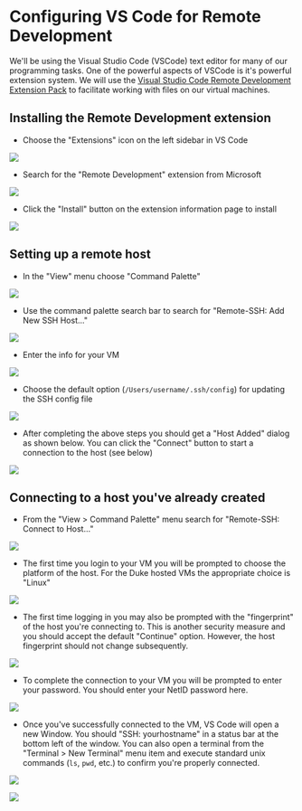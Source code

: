 # Configuring VS Code for Remote Development

We'll be using the Visual Studio Code (VSCode) text editor for many of our programming tasks.  One of the powerful aspects of VSCode is it's powerful extension system. We will use the [Visual Studio Code Remote Development Extension Pack](https://marketplace.visualstudio.com/items?itemName=ms-vscode-remote.vscode-remote-extensionpack) to facilitate working with files on our virtual machines.

## Installing the Remote Development extension

* Choose the "Extensions" icon on the left sidebar in VS Code 

![](./figures/vscode-starting-screen.png)

* Search for the "Remote Development" extension from Microsoft

![](./figures/search-remote-development-extension.png)

* Click the "Install" button on the extension information page to install

![](./figures/install-remote-development-extension.png)

## Setting up a remote host

* In the "View" menu choose "Command Palette" 

![](./figures/choose-command-palette.png)

* Use the command palette search bar to search for "Remote-SSH: Add New SSH Host..."

![](./figures/add-new-ssh-host.png)

* Enter the info for your VM

![](./figures/ssh-info-for-vm.png)

* Choose the default option (`/Users/username/.ssh/config`) for updating the SSH config file

![](./figures/ssh-config-file.png)

* After completing the above steps you should get a "Host Added" dialog as shown below. You can click the "Connect" button to start a connection to the host (see below)

![](./figures/host-added-dialog.png)


## Connecting to a host you've already created

* From the "View > Command Palette" menu search for "Remote-SSH: Connect to Host..."

![](./figures/connect-to-host.png)

* The first time you login to your VM you will be prompted to choose the platform of the host. For the Duke hosted VMs the appropriate choice is "Linux"

![](./figures/select-platform.png)

* The first time logging in you may also be prompted with the "fingerprint" of the host you're connecting to. This is another security measure and you should accept the default "Continue" option.  However, the host fingerprint should not change subsequently.

![](./figures/accept-fingerprint.png)

* To complete the connection to your VM you will be prompted to enter your password.  You should enter your NetID password here.

![](./figures/enter-password.png)

* Once you've successfully connected to the VM, VS Code will open a new Window.  You should "SSH: yourhostname" in a status bar at the bottom left of the window. You can also open a terminal from the "Terminal > New Terminal" menu item and execute standard unix commands (`ls`, `pwd`, etc.) to confirm you're properly connected.

![](./figures/open-terminal.png)

![](./figures/vscode-with-terminal.png)

